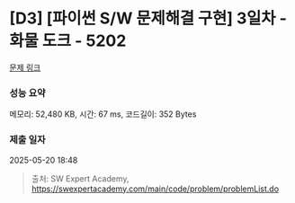 # [D3] [파이썬 S/W 문제해결 구현] 3일차 - 화물 도크 - 5202 

[문제 링크](https://swexpertacademy.com/main/code/problem/problemDetail.do?contestProbId=AWT-K6DaceYDFAVT) 

### 성능 요약

메모리: 52,480 KB, 시간: 67 ms, 코드길이: 352 Bytes

### 제출 일자

2025-05-20 18:48



> 출처: SW Expert Academy, https://swexpertacademy.com/main/code/problem/problemList.do